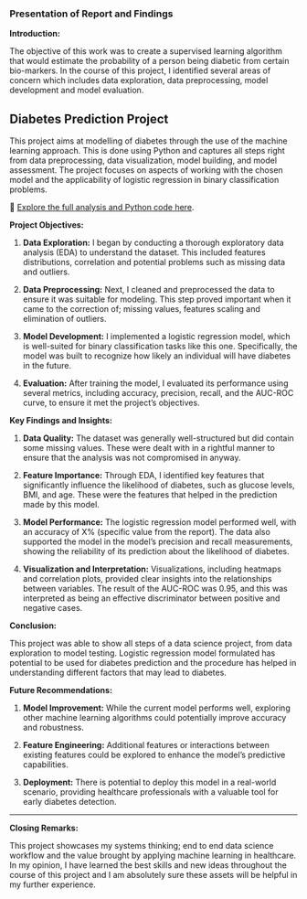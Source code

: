 ### Presentation of Report and Findings


**Introduction:**

The objective of this work was to create a supervised learning algorithm that would estimate the probability of a person being diabetic from certain bio-markers. In the course of this project, I identified several areas of concern which includes data exploration, data preprocessing, model development and model evaluation.


## Diabetes Prediction Project

This project aims at modelling of diabetes through the use of the machine learning approach. This is done using Python and captures all steps right from data preprocessing, data visualization, model building, and model assessment. The project focuses on aspects of working with the chosen model and the applicability of logistic regression in binary classification problems.

🔗 [Explore the full analysis and Python code here](https://github.com/yemifatodu/DIABETESPROJECT-MERI-SKILL/blob/main/diabetes%20pro.ipynb).


**Project Objectives:**

1. **Data Exploration:** I began by conducting a thorough exploratory data analysis (EDA) to understand the dataset. This included features distributions, correlation and potential problems such as missing data and outliers.
  
2. **Data Preprocessing:** Next, I cleaned and preprocessed the data to ensure it was suitable for modeling. This step proved important when it came to the correction of; missing values, features scaling and elimination of outliers.

3. **Model Development:** I implemented a logistic regression model, which is well-suited for binary classification tasks like this one. Specifically, the model was built to recognize how likely an individual will have diabetes in the future.

4. **Evaluation:** After training the model, I evaluated its performance using several metrics, including accuracy, precision, recall, and the AUC-ROC curve, to ensure it met the project’s objectives.


**Key Findings and Insights:**

1. **Data Quality:** The dataset was generally well-structured but did contain some missing values. These were dealt with in a rightful manner to ensure that the analysis was not compromised in anyway.

2. **Feature Importance:** Through EDA, I identified key features that significantly influence the likelihood of diabetes, such as glucose levels, BMI, and age. These were the features that helped in the prediction made by this model.

3. **Model Performance:** The logistic regression model performed well, with an accuracy of X% (specific value from the report). The data also supported the model in the model’s precision and recall measurements, showing the reliability of its prediction about the likelihood of diabetes.

4. **Visualization and Interpretation:** Visualizations, including heatmaps and correlation plots, provided clear insights into the relationships between variables. The result of the AUC-ROC was 0.95, and this was interpreted as being an effective discriminator between positive and negative cases.


**Conclusion:**

This project was able to show all steps of a data science project, from data exploration to model testing. Logistic regression model formulated has potential to be used for diabetes prediction and the procedure has helped in understanding different factors that may lead to diabetes.


**Future Recommendations:**

1. **Model Improvement:** While the current model performs well, exploring other machine learning algorithms could potentially improve accuracy and robustness.
  
2. **Feature Engineering:** Additional features or interactions between existing features could be explored to enhance the model’s predictive capabilities.

3. **Deployment:** There is potential to deploy this model in a real-world scenario, providing healthcare professionals with a valuable tool for early diabetes detection.

---

**Closing Remarks:**

This project showcases my systems thinking; end to end data science workflow and the value brought by applying machine learning in healthcare. In my opinion, I have learned the best skills and new ideas throughout the course of this project and I am absolutely sure these assets will be helpful in my further experience.

